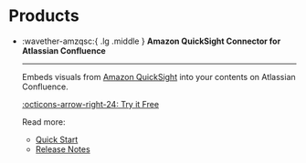 # Products

<div class="grid cards" markdown>

- :wavether-amzqsc:{ .lg .middle } **Amazon QuickSight Connector for Atlassian Confluence**

  ***

  Embeds visuals from [Amazon QuickSight](https://aws.amazon.com/quicksight) into your contents on Atlassian Confluence.

  [:octicons-arrow-right-24: Try it Free](https://marketplace.atlassian.com/apps/FIXME/?utm=wavether_site)

  Read more:

  - [Quick Start](amazon-quicksight-connector-confluence/quick-start.md)
  - [Release Notes](amazon-quicksight-connector-confluence/release-notes.md)

  </div>
